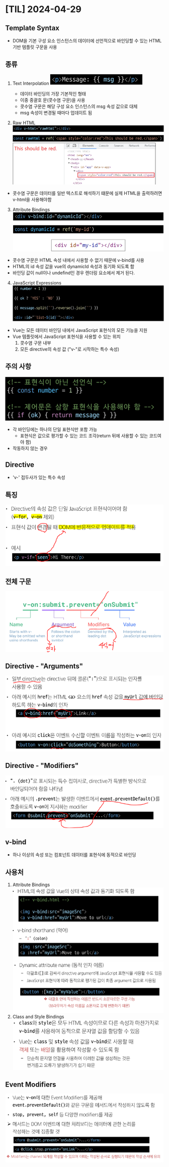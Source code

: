 # [TIL] 2024-04-29

## Template Syntax
- DOM을 기본 구성 요소 인스턴스의 데이터에 선언적으로 바인딩할 수 있는 HTML 기반 템플릿 구문을 사용

## 종류
1. Text Interpolation
![alt text](image.png)
    - 데이터 바인딩의 가장 기본적인 형태
    - 이중 중괄호 문(콧수염 구문)을 사용
    - 콧수염 구문은 해당 구성 요소 인스턴스의 msg 속성 값으로 대체
    - msg 속성이 변경될 때마다 업데이트 됨

2. Raw HTML
![alt text](image-1.png)
![alt text](image-2.png)
- 콧수염 구문은 데이터를 일반 텍스트로 해석하기 떄문에 실제 HTML을 출력하려면 v-html을 사용해야함
3. Attribute Bindings
![alt text](image-3.png)
- 콧수염 구문은 HTML 속성 내에서 사용할 수 없기 때문에 v-bind를 사용
- HTML의 id 속성 값을 vue의 dynamicId 속성과 동기화 되도록 함
- 바인딩 값이 null이나 undefind인 경우 렌더링 요소에서 제거 된다.
4. JavaScript Expressions
![alt text](image-4.png)
- Vue는 모든 데이터 바인딩 내에서 JavaScript 표현식의 모든 기능을 지원
- Vue 템플릿에서 JavaScript 표현식을 사용할 수 있는 위치
    1. 콧수염 구문 내부
    2. 모든 directive의 속성 값
    ("v-"로 시작하는 특수 속성)

## 주의 사항
![alt text](image-5.png)
- 각 바인딩에는 하나의 단일 표현식만 포함 가능
    - 표현식은 값으로 평가할 수 있는 코드 조각(return 뒤에 사용할 수 있는 코드여야 함)
- 작동하지 않는 경우

## Directive
- 'v-' 접두사가 있는 특수 속성

## 특징
![alt text](image-6.png)

## 전체 구문
![alt text](image-7.png)

## Directive - "Arguments"
![alt text](image-8.png)

## Directive - "Modifiers"
![alt text](image-9.png)

## v-bind
- 하나 이상의 속성 또는 컴포넌트 데이터를 표현식에 동적으로 바인딩
## 사용처
1. Attribute Bindings
![alt text](image-10.png)
![alt text](image-11.png)
2. Class and Style Bindings
![alt text](image-12.png)

## Event Modifiers
![alt text](image-13.png)